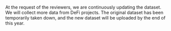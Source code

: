 At the request of the reviewers, we are continuously updating the dataset. We will collect more data from DeFi projects. The original dataset has been temporarily taken down, and the new dataset will be uploaded by the end of this year.
